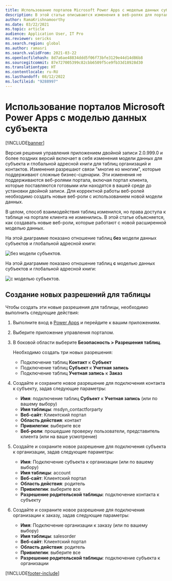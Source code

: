 ```yaml
---
title: Использование порталов Microsoft Power Apps с моделью данных субъекта
description: В этой статье описываются изменения в веб-ролях для порталов Microsoft Power Apps из-за модели данных субъекта в двойной записи.
author: RamaKrishnamoorthy
ms.date: 03/22/2021
ms.topic: article
audience: Application User, IT Pro
ms.reviewer: sericks
ms.search.region: global
ms.author: ramasri
ms.search.validFrom: 2021-03-22
ms.openlocfilehash: 8d7a6ae48834ddd5f06f73bfe3129e44d14d86b8
ms.sourcegitcommit: 87e727005399c82cbb6509f5ce9fb33d18928d30
ms.translationtype: HT
ms.contentlocale: ru-RU
ms.lasthandoff: 08/12/2022
ms.locfileid: "9288997"
---
```

# <a name="using-microsoft-power-apps-portals-with-the-party-data-model"></a>Использование порталов Microsoft Power Apps с моделью данных субъекта

[!INCLUDE[banner](../../includes/banner.md)]



Версия решения управления приложением двойной записи 2.0.999.0 и более поздних версий включает в себя изменения модели данных для субъекта и глобальной адресной книги для таблиц организаций и контактов. Изменения разрешают связи "многие ко многим", которые поддерживают сложные бизнес-сценарии. Эти изменения не поддерживаются веб-ролями портала, включая портал клиента, которые поставляются готовыми или находятся в вашей среде до установки двойной записи. Для корректной работы веб-ролей необходимо создать новые веб-роли с использованием новой модели данных. 

В целом, способ взаимодействия таблиц изменился, но права доступа к таблице на портале клиента не изменились. В этой статье объясняется, как создавать новые веб-роли, которые работают с новой расширенной моделью данных.

На этой диаграмме показано отношение таблиц **без** модели данных субъектов и глобальной адресной книги:

   ![без модели субъектов.](media/without-party-model.PNG)

На этой диаграмме показано отношение таблиц **с** моделью данных субъектов и глобальной адресной книги:

   ![с моделью субъектов.](media/with-party-model.png)

## <a name="create-a-new-table-permission"></a>Создание новых разрешений для таблицы

Чтобы создать эти новые разрешения для таблицы, необходимо выполнить следующие действия:

1. Выполните вход в [Power Apps](https://make.powerapps.com) и перейдите к вашим приложениям.
2. Выберите приложение управления порталом.
3. В боковой области выберите **Безопасность > Разрешения таблиц**.

    Необходимо создать три новых разрешения:

    + Подключение таблиц **Контакт** к **Субъект**
    + Подключение таблиц **Субъект** к **Учетная запись**
    + Подключение таблиц **Учетная запись** к **Заказ**

4. Создайте и сохраните новое разрешение для подключения контакта к субъекту, задав следующие параметры:

    + **Имя**: подключение таблиц **Субъект** к **Учетная запись** (или по вашему выбору)
    + **Имя таблицы**: msdyn_contactforparty
    + **Веб-сайт**: Клиентский портал
    + **Область действия**: контакт
    + **Привилегии**: выберите все
    + **Веб-роли**: прошедшие проверку пользователи, представитель клиента (или на ваше усмотрение)

5. Создайте и сохраните новое разрешение для подключения субъекта к организации, задав следующие параметры:

    + **Имя**: Подключение субъекта к организации (или по вашему выбору)
    + **Имя таблицы**: account
    + **Веб-сайт**: Клиентский портал
    + **Область действия**: родитель
    + **Привилегии**: выберите все
    + **Разрешение родительской таблицы**: подключение контакта к субъекту

6. Создайте и сохраните новое разрешение для подключения организации к заказу, задав следующие параметры:

    + **Имя**: Подключение организации к заказу (или по вашему выбору)
    + **Имя таблицы**: salesorder
    + **Веб-сайт**: Клиентский портал
    + **Область действия**: родитель
    + **Привилегии**: выберите все
    + **Разрешение родительской таблицы**: подключение субъекта к организации

[!INCLUDE[footer-include](../../../../includes/footer-banner.md)]
